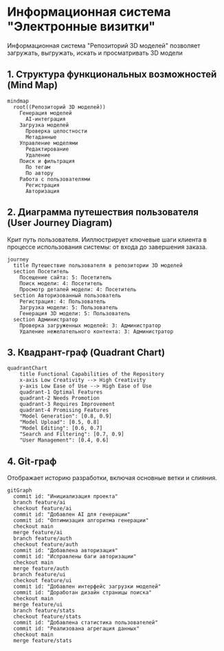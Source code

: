 # Информационная система "Электронные визитки"

Информационная система "Репозиторий 3D моделей" позволяет загружать, выгружать, искать и просматривать 3D модели

## 1. Структура функциональных возможностей (Mind Map)

```mermaid
mindmap
  root((Репозиторий 3D моделей))
    Генерация моделей
      AI-интеграция
    Загрузка моделей
      Проверка целостности
      Метаданные
    Управление моделями
      Редактирование
      Удаление
    Поиск и фильтрация
      По тегам
      По автору
    Работа с пользователями
      Регистрация
      Авторизация
```

## 2. Диаграмма путешествия пользователя (User Journey Diagram)
Крит путь пользователя. Ииллюстрирует ключевые шаги клиента в процессе использования системы: от входа до завершения заказа.

```mermaid
journey
  title Путешествие пользователя в репозитории 3D моделей
  section Посетитель
    Посещение сайта: 5: Посетитель
    Поиск модели: 4: Посетитель
    Просмотр деталей модели: 4: Посетитель
  section Авторизованный пользователь
    Регистрация: 4: Пользователь
    Загрузка модели: 5: Пользователь
    Генерация 3D модели: 5: Пользователь
  section Администратор
    Проверка загруженных моделей: 3: Администратор
    Удаление нежелательного контента: 3: Администратор
```

## 3. Квадрант-граф (Quadrant Chart)
```mermaid
quadrantChart
    title Functional Capabilities of the Repository
    x-axis Low Creativity --> High Creativity
    y-axis Low Ease of Use --> High Ease of Use
    quadrant-1 Optimal Features
    quadrant-2 Needs Promotion
    quadrant-3 Requires Improvement
    quadrant-4 Promising Features
    "Model Generation": [0.8, 0.9]
    "Model Upload": [0.5, 0.8]
    "Model Editing": [0.6, 0.7]
    "Search and Filtering": [0.7, 0.9]
    "User Management": [0.4, 0.6]
```

## 4. Git-граф
Отображает историю разработки, включая основные ветки и слияния.

```mermaid
gitGraph
  commit id: "Инициализация проекта"
  branch feature/ai
  checkout feature/ai
  commit id: "Добавлен AI для генерации"
  commit id: "Оптимизация алгоритма генерации"
  checkout main
  merge feature/ai
  branch feature/auth
  checkout feature/auth
  commit id: "Добавлена авторизация"
  commit id: "Исправлены баги авторизации"
  checkout main
  merge feature/auth
  branch feature/ui
  checkout feature/ui
  commit id: "Добавлен интерфейс загрузки моделей"
  commit id: "Доработан дизайн страницы поиска"
  checkout main
  merge feature/ui
  branch feature/stats
  checkout feature/stats
  commit id: "Добавлена статистика пользователей"
  commit id: "Реализована агрегация данных"
  checkout main
  merge feature/stats
```
